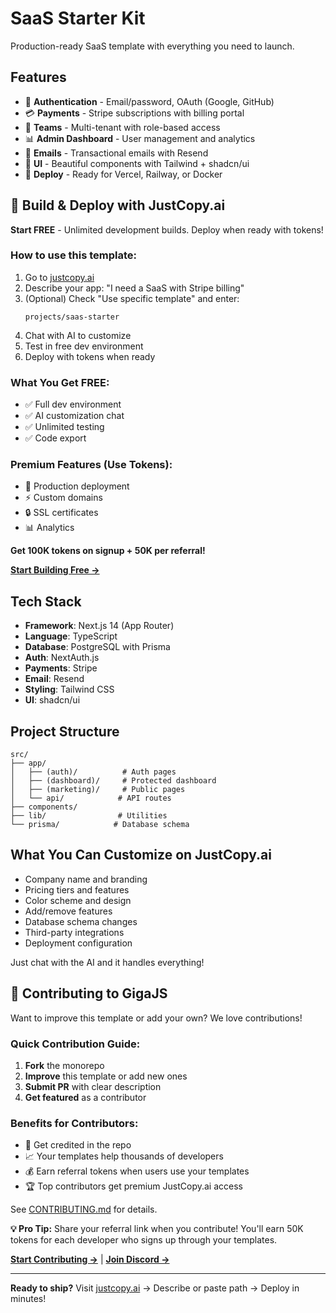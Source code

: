 # SaaS Starter Kit

Production-ready SaaS template with everything you need to launch.

## Features

- 🔐 **Authentication** - Email/password, OAuth (Google, GitHub)
- 💳 **Payments** - Stripe subscriptions with billing portal
- 👥 **Teams** - Multi-tenant with role-based access
- 📊 **Admin Dashboard** - User management and analytics
- 📧 **Emails** - Transactional emails with Resend
- 🎨 **UI** - Beautiful components with Tailwind + shadcn/ui
- 🚀 **Deploy** - Ready for Vercel, Railway, or Docker

## 🚀 Build & Deploy with JustCopy.ai

**Start FREE** - Unlimited development builds. Deploy when ready with tokens!

### How to use this template:

1. Go to [justcopy.ai](https://justcopy.ai)
2. Describe your app: "I need a SaaS with Stripe billing"
3. (Optional) Check "Use specific template" and enter:
   ```
   projects/saas-starter
   ```
4. Chat with AI to customize
5. Test in free dev environment
6. Deploy with tokens when ready

### What You Get FREE:
- ✅ Full dev environment
- ✅ AI customization chat
- ✅ Unlimited testing
- ✅ Code export

### Premium Features (Use Tokens):
- 🚀 Production deployment
- ⚡ Custom domains
- 🔒 SSL certificates
- 📊 Analytics

**Get 100K tokens on signup + 50K per referral!**

**[Start Building Free →](https://justcopy.ai)**

## Tech Stack

- **Framework**: Next.js 14 (App Router)
- **Language**: TypeScript
- **Database**: PostgreSQL with Prisma
- **Auth**: NextAuth.js
- **Payments**: Stripe
- **Email**: Resend
- **Styling**: Tailwind CSS
- **UI**: shadcn/ui

## Project Structure

```
src/
├── app/
│   ├── (auth)/          # Auth pages
│   ├── (dashboard)/     # Protected dashboard
│   ├── (marketing)/     # Public pages
│   └── api/            # API routes
├── components/
├── lib/                # Utilities
└── prisma/            # Database schema
```

## What You Can Customize on JustCopy.ai

- Company name and branding
- Pricing tiers and features
- Color scheme and design
- Add/remove features
- Database schema changes
- Third-party integrations
- Deployment configuration

Just chat with the AI and it handles everything!

## 🤝 Contributing to GigaJS

Want to improve this template or add your own? We love contributions!

### Quick Contribution Guide:
1. **Fork** the monorepo
2. **Improve** this template or add new ones
3. **Submit PR** with clear description
4. **Get featured** as a contributor

### Benefits for Contributors:
- 🌟 Get credited in the repo
- 📈 Your templates help thousands of developers
- 💰 Earn referral tokens when users use your templates
- 🏆 Top contributors get premium JustCopy.ai access

See [CONTRIBUTING.md](../../CONTRIBUTING.md) for details.

**💡 Pro Tip:** Share your referral link when you contribute! You'll earn 50K tokens for each developer who signs up through your templates.

**[Start Contributing →](https://github.com/justcopyai/monorepo)** | **[Join Discord →](https://discord.gg/4yRrqHqG6W)**

---

**Ready to ship?** Visit [justcopy.ai](https://justcopy.ai) → Describe or paste path → Deploy in minutes!